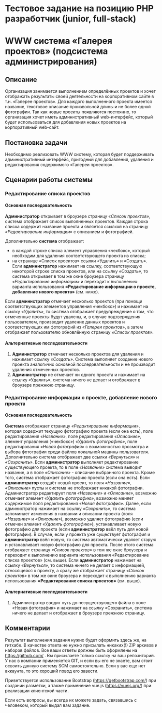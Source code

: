 # Тестовое задание на позицию PHP разработчик (junior, full-stack)
# WWW cистема «Галерея проектов» (подсистема администрирования)
## Описание
Организация занимается выполнением определённых проектов и хочет отображать результаты своей деятельности на корпоративном сайте в т.н. «Галерее проектов». Для каждого выполненного проекта имеется название, текстовое описание произвольной длины и не более одной фотографии. Так как новые проекты появляются постоянно, то организация хочет иметь административный web-интерфейс, который будет использоваться для добавления новых проектов на корпоративный web-сайт.
## Постановка задачи
Необходимо реализовать WWW систему, которая будет поддерживать административный интерфейс, пригодный для добавления, удаления и редактирования содержимого «Галереи проектов».

## Сценарии работы системы
### Редактирование списка проектов
#### Основная последовательность
**Администратор** открывает в броузере страницу *«Список проектов»*, система отображает список выполненных проектов. Каждая строка списка содержит название проекта и является ссылкой на страницу *«Редактирование информации»* с описанием и фотографией. 

Дополнительно **система** отображает:
- в каждой строке списка элемент управления «чекбокс», который необходим для удаления соответствующего проекта из списка;
- на странице «Список проектов» ссылки «Удалить» и «Создать».
Если **администратор** нажимает на ссылку, соответствующую некоторой строке списка проектов, или на ссылку *«Создать»*, то система открывает в том же окне броузера страницу *«Редактирование информации»* и переходит к выполнению варианта использования **«Редактирование информации о проекте, добавление нового проекта»** (см. ниже).

Если **администратор** отмечает несколько проектов (при помощи соответствующих элементов управления «чекбокс») и нажимает на ссылку *«Удалить»*, то система отображает предупреждение о том, что отмеченные проекты будут удалены, и, в случае подтверждения пользователем, производит удаление данных проектов и соответствующих им фотографий из *«Галереи проектов»*, а затем отображает пользователю обновлённую страницу *«Список проектов»*.

#### Альтернативные последовательности
1. **Администратор** отмечает несколько проектов для удаления и нажимает ссылку *«Создать»*. Система выполняет создание нового проекта аналогично основной последовательности и не производит удаления отмеченных проектов.
1. **Администратор** не отмечает ни одного проекта и нажимает на ссылку «Удалить», система ничего не делает и отображает в броузере прежнюю страницу.

### Редактирование информации о проекте, добавление нового проекта
#### Основная последовательность
**Система** отображает страницу *«Редактирование информации»*, которая содержит текущую фотографию проекта (если она есть), поле редактирования *«Название»*, поле редактирования *«Описание»*, элемент управления («чекбокс») *«Удалить фотографию»*, поле редактирования *«Новая фотография»* с возможностью просмотра и выбора фотографии среди файлов локальной машины пользователя. Дополнительно система отображает две ссылки *«Вернуться»* и *«Сохранить»*.
Если **администратор** выполняет редактирование существующего проекта, то в поле *«Название»* система выводит название, а в поле *«Описание»* - описание выбранного проекта. Кроме того, система отображает фотографию проекта (если она есть).
Если **администратор** создаёт новый проект, то поля *«Название»*, *«Описание»* пусты и система не отображает никакой фотографии.
Администратор редактирует поля *«Название»* и *«Описание»*, возможно отмечает элемент *«Удалить фотографию»*, возможно меняет содержимое поля редактирования *«Новая фотография»*. Далее, если администратор нажимает на ссылку *«Сохранить»*, то система запоминает изменения в названии и описании проекта (поля *«Название»* и *«Описание»*), возможно удаляет фотографию (если отмечен элемент *«Удалить фотографию»*), устанавливает новую фотографию для проекта (если **администратор** ввёл путь для новой фотографии). В случае, если у проекта уже существует фотография и **администратор** ввёл новую, то система автоматически удаляет старую и устанавливает новую фотографию для проекта. После этого система отображает страницу *«Список проектов»* в том же окне броузера и переходит к выполнению варианта использования «Редактирование списка проектов» (см. выше).
Если **администратор** нажимает на ссылку *«Вернуться»*, то система ничего не делает с информацией, относящейся к проекту, а сразу же отображает страницу *«Список проектов»* в том же окне броузера и переходит к выполнению варианта использования **«Редактирование списка проектов»** (см. выше).

#### Альтернативные последовательности
1. Администратор вводит путь до несуществующего файла в поле «Новая фотография» и нажимает на ссылку «Сохранить», система ничего не делает и отображает в броузере прежнюю страницу.

## Комментарии
Результат выполнения задания нужно будет оформить здесь же, на гитхабе. В качестве ответа не нужно присылать никаких(!) ZIP архивов и наборов файлов. Все ваши ответы должны быть оформлены на https://github.com/ . Вы присылаете только ссылку на ваш репозиторий. У нас в компании применяется GIT, и если вы его не знаете, вам стоит освоить данную систему SCM самостоятельно. Если у вас еще нет аккаунта, то это хороший повод его завести.

Приветствуется использование Bootstrap (https://getbootstrap.com/) при создании разметки, а также применение vue.js (https://vuejs.org/) при реализации клиентской части.

Если есть вопросы, вы всегда их можете задать, связавшись с человеком, который выдал вам задание.
